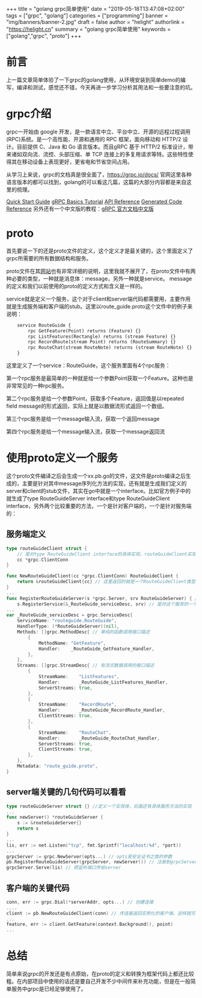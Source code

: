 +++
title = "golang grpc简单使用"
date = "2019-05-18T13:47:08+02:00"
tags = ["grpc", "golang"]
categories = ["programming"]
banner = "img/banners/banner-2.jpg"
draft = false
author = "helight"
authorlink = "https://helight.cn"
summary = "golang grpc简单使用"
keywords = ["golang","grpc", "proto"]
+++

# 前言
上一篇文章简单体验了一下grpc的golang使用，从环境安装到简单demo的编写，编译和测试，感觉还不错，今天再进一步学习分析其用法和一些要注意的坑。

# grpc介绍
grpc一开始由 google 开发，是一款语言中立、平台中立、开源的远程过程调用(RPC)系统。是一个高性能、开源和通用的 RPC 框架，面向移动和 HTTP/2 设计。目前提供 C、Java 和 Go 语言版本。而且gRPC 基于 HTTP/2 标准设计，带来诸如双向流、流控、头部压缩、单 TCP 连接上的多复用请求等特。这些特性使得其在移动设备上表现更好，更省电和节省空间占用。

从学习上来说，grpc的文档真是很全面了，https://grpc.io/docs/ 官网这里各种语言版本的都可以找到，golang的可以看这几篇，这篇的大部分内容都是来自这里的梳理。

[Quick Start Guide][1]
[gRPC Basics Tutorial][2]
[API Reference][3]
[Generated Code Reference][4]
另外还有一个中文版的教程：[gRPC 官方文档中文版][5]

# proto
首先要说一下的还是proto文件的定义，这个定义才是最关键的，这个里面定义了grpc所需要的所有数据结构和服务。

proto文件在其[网站][6]也有非常详细的说明，这里我就不展开了，在proto文件中有两种必要的类型，一种就是消息体：message，另外一种就是service。
message的定义和我们以前使用的proto的定义方式和含义是一样的。

service就是定义一个服务，这个对于client和server端代码都需要用，主要作用就是生成服务端和客户端的stub。这里以route_guide.proto这个文件中的例子来说明：
``` proto
	service RouteGuide {
		rpc GetFeature(Point) returns (Feature) {}
  		rpc ListFeatures(Rectangle) returns (stream Feature) {}
  		rpc RecordRoute(stream Point) returns (RouteSummary) {}
  		rpc RouteChat(stream RouteNote) returns (stream RouteNote) {}
	}
```
这里定义了一个service：RouteGuide，这个服务里面有4个rpc服务：

第一个rpc服务是最简单的一种就是给一个参数Point获取一个Feature。这种也是非常常见的一种rpc服务。

第二个rpc服务是给一个参数Point，获取多个Feature，返回值是以repeated field message的形式返回，实际上就是以数据流形式返回一个数组。

第三个rpc服务是给一个message输入流，获取一个返回message

第四个rpc服务是给一个message输入流，获取一个message返回流

# 使用proto定义一个服务
这个proto文件编译之后会生成一个xx.pb.go的文件，这文件是proto编译之后生成的，主要是针对其中message序列化方法的实现，还有就是生成我们定义的server和client的stub文件，其实在go中就是一个interface。比如官方例子中的就生成了type RouteGuideServer interface和type RouteGuideClient interface，另外两个比较重要的方法，一个是针对客户端的，一个是针对服务端的：
## 服务端定义
``` go
type routeGuideClient struct { 
    // 是对type RouteGuideClient interface的具体实现，routeGuideClient实现了RouteGuideClient的所有方法
	cc *grpc.ClientConn  
}

func NewRouteGuideClient(cc *grpc.ClientConn) RouteGuideClient {
	return &routeGuideClient{cc} // 这里返回的就是一个RouteGuideClient类型的实现了，后面就可以用这个客户端中的方法先server端发起调用了
}
...
func RegisterRouteGuideServer(s *grpc.Server, srv RouteGuideServer) { // 这个函数提供了一个RouteGuideServer注册到grpc.Server上。
	s.RegisterService(&_RouteGuide_serviceDesc, srv) // 是对这个服务的一个grpc.Server的描述，详细的可以看下面的代码
...
var _RouteGuide_serviceDesc = grpc.ServiceDesc{
	ServiceName: "routeguide.RouteGuide",
	HandlerType: (*RouteGuideServer)(nil),
	Methods: []grpc.MethodDesc{ // 单纯的函数调用接口描述
		{
			MethodName: "GetFeature",
			Handler:    _RouteGuide_GetFeature_Handler,
		},
	},
	Streams: []grpc.StreamDesc{ // 有流式数据调用的接口描述
		{
			StreamName:    "ListFeatures",
			Handler:       _RouteGuide_ListFeatures_Handler,
			ServerStreams: true,
		},
		{
			StreamName:    "RecordRoute",
			Handler:       _RouteGuide_RecordRoute_Handler,
			ClientStreams: true,
		},
		{
			StreamName:    "RouteChat",
			Handler:       _RouteGuide_RouteChat_Handler,
			ServerStreams: true,
			ClientStreams: true,
		},
	},
	Metadata: "route_guide.proto",
}
``` 
## server端关键的几句代码可以看看
``` go
type routeGuideServer struct {} //定义一个实现体，后面还有具体服务方法的实现
...
func newServer() *routeGuideServer {
	s := &routeGuideServer{}
	return s
}
...
lis, err := net.Listen("tcp", fmt.Sprintf("localhost:%d", *port))
...
grpcServer := grpc.NewServer(opts...) // opts是安全证书之类的参数
pb.RegisterRouteGuideServer(grpcServer, newServer()) // 注册到grpcServer
grpcServer.Serve(lis) // 把监听端口传给server
```
## 客户端的关键代码
``` go
conn, err := grpc.Dial(*serverAddr, opts...) // 创建连接
....
client := pb.NewRouteGuideClient(conn) // 传连接返回实例化的客户端，这样就可以直接调用rpc方法了
...
feature, err := client.GetFeature(context.Background(), point)
...
```
# 总结
简单来说grpc的开发还是有点原始，在proto的定义和转换为框架代码上都还比较粗。在内部项目中使用的话还是要自己开发不少中间件来补充功能，但是在一般简单服务中grpc是已经足够使用了。

[1]: https://grpc.io/docs/quickstart/go.html
[2]: https://grpc.io/docs/tutorials/basic/go.html
[3]: https://godoc.org/google.golang.org/grpc
[4]: https://grpc.io/docs/reference/go/generated-code.html
[5]: http://doc.oschina.net/grpc
[6]: https://developers.google.com/protocol-buffers/docs/proto3